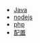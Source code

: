 * [Java](view/backend/Java.md)
* [nodejs](view/backend/nodejs.md)
* [php](view/backend/php.md)
* [配置](view/config/config.md)